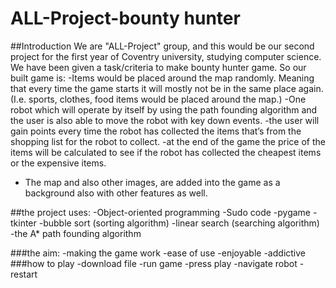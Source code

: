 # ALL-Project-bounty hunter
##Introduction
We are "ALL-Project" group, and this would be our second project for the first year of Coventry university, studying computer science. We have been given a task/criteria to make bounty hunter game.
So our built game is:
-Items would be placed around the map randomly. Meaning that every time the game starts it will mostly not be in the same place again.
(I.e. sports, clothes, food items would be placed around the map.)
-One robot which will operate by itself by using the path founding algorithm and the user is also able to move the robot with key down events.
-the user will gain points every time the robot has collected the items that’s from the shopping list for the robot to collect.
-at the end of the game the price of the items will be calculated to see if the robot has collected the cheapest items or the expensive items.
- The map and also other images, are added into the game as a background also with other features as well.

##the project uses:
-Object-oriented programming 
-Sudo code
-pygame
-tkinter
-bubble sort (sorting algorithm)
-linear search (searching algorithm)
-the A* path founding algorithm

###the aim:
-making the game work 
-ease of use 
-enjoyable
-addictive 
###how to play
-download file 
-run game
-press play
-navigate robot
-restart
